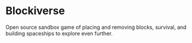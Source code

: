 Blockiverse
===========

Open source sandbox game of placing and removing blocks, survival, and building spaceships to explore even further.
